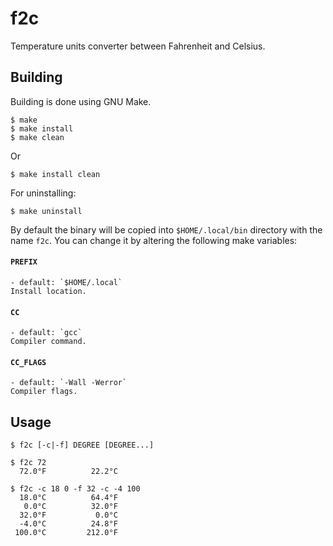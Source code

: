 f2c
===
Temperature units converter between Fahrenheit and Celsius.

Building
--------
Building is done using GNU Make.


```shell
$ make
$ make install 
$ make clean
```
Or
```shell
$ make install clean
```

For uninstalling:
```shell
$ make uninstall
```

By default the binary will be copied into `$HOME/.local/bin` directory with the name `f2c`. You can change it by altering the following make variables:

#### `PREFIX`
	- default: `$HOME/.local`
	Install location.

#### `CC`
	- default: `gcc`
	Compiler command.

#### `CC_FLAGS`
	- default: `-Wall -Werror`
	Compiler flags.

Usage
-------
```shell
$ f2c [-c|-f] DEGREE [DEGREE...]
```

```shell
$ f2c 72
  72.0°F          22.2°C
```

```shell
$ f2c -c 18 0 -f 32 -c -4 100
  18.0°C          64.4°F
   0.0°C          32.0°F
  32.0°F           0.0°C
  -4.0°C          24.8°F
 100.0°C         212.0°F
```
